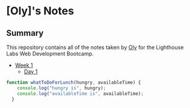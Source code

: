 # [Oly]'s Notes

## Summary

This repository contains all of the notes taken by [Oly](https://github.com/girOly) for the Lighthouse Labs Web Development Bootcamp.

* [Week 1](/Week_1)
  * [Day 1](/Week_1/Day_1)

```javascript
function whatToDoForLunch(hungry, availableTime) {
    console.log("hungry is", hungry);
    console.log("availableTime is", availableTime);
  }
```
